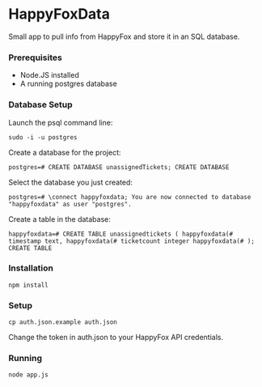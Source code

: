 # HappyFoxData

Small app to pull info from HappyFox and store it in an SQL database.

### Prerequisites

* Node.JS installed
* A running postgres database 

### Database Setup

Launch the psql command line:

`sudo -i -u postgres`

Create a database for the project:

`postgres=# CREATE DATABASE unassignedTickets;
CREATE DATABASE`


Select the database you just created:

`postgres=# \connect happyfoxdata;
You are now connected to database "happyfoxdata" as user "postgres".
`

Create a table in the database:

`happyfoxdata=# CREATE TABLE unassignedtickets (
happyfoxdata(# timestamp text,
happyfoxdata(# ticketcount integer
happyfoxdata(# );
CREATE TABLE`


### Installation

`npm install`

### Setup

`cp auth.json.example auth.json`

Change the token in auth.json to your HappyFox API credentials.

### Running

`node app.js`
